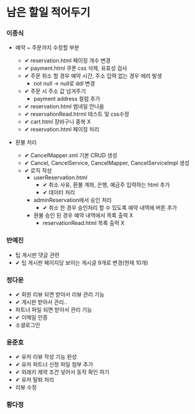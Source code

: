 # 남은 할일 적어두기

### 이종식
- 예약 ~ 주문까지 수정할 부분
    - ✔ reservation.html 페이징 개수 변경
    - ✔ payment.html 쿠폰 css 삭제, 유효성 검사
    - ✔ 주문 취소 할 경우 예약 시간, 주소 입력 없는 경우 에러 발생
        - not null -> null로 ddl 변경
    - ✔ 주문 시 주소 값 넘겨주기
        - payment address 컬럼 추가
    - ✔ reservation.html 썸네일 안나옴
    - ✔ reservationRead.htrml 테스트 및 css수정
    - ✔ cart.html 장바구니 중복 X
    - ✔ reservation.html 페이징 처리

- 환불 처리
    - ✔ CancelMapper.xml 기본 CRUD 생성
    - ✔ Cancel, CancelService, CancelMapper, CancelServiceImpl 생성
    - ✔ 로직 작성
        - userReservation.html
            - ✔ 취소 사유, 환불 계좌, 은행, 예금주 입력하는 html 추가
            - ✔ 데이터 처리
        - adminReservation에서 승인 처리 
            - ✔ 취소 한 경우 승인처리 할 수 있도록 예약 내역에 버튼 추가
        - 환불 승인 된 경우 예약 내역에서 목록 출력 X
            - reservationRead.html 목록 출력 X

### 반예진
- 팁 게시판 댓글 관련
- ✔ 팁 게시판 페이지당 보이는 게시글 9개로 변경(현재 10개)
  
### 정다운
- ✔ 회원 리뷰 되면 받아서 리뷰 관리 기능
- ✔ 게시판 받아서 관리..
- 파트너 파일 되면 받아서 관리 기능
- ✔ 이메일 인증
- 소셜로그인

### 윤준호
- ✔ 유저 리뷰 작성 기능 완성
- ✔ 유저 파트너 신청 파일 첨부 추가
- ✔ 외래키 제약 조건 넣어서 동작 확인 하기
- ✔ 유저 탈퇴 처리
- 리뷰 수정

### 황다정
